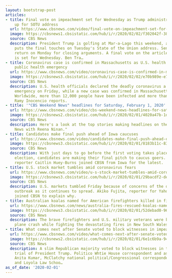 ```yaml
---
layout: bootstrap-post
articles:
- title: Final vote on impeachment set for Wednesday as Trump administration gears
    up for SOTU address
  url: https://www.cbsnews.com/video/final-vote-on-impeachment-set-for-wednesday-as-trump-administration-gears-up-for-sotu-address/
  image: https://cbsnews1.cbsistatic.com/hub/i/r/2020/02/02/f302042f-3841-4ba0-b3e9-0ea5616eacd9/thumbnail/1200x630/d8569de09ddd229d759e6668fb404a8c/0201-en-impeachment-tracy-2019252-640x360.jpg
  source: CBS News
  description: President Trump is golfing at Mar-a-Lago this weekend, as his staff
    puts the final touches on Tuesday's State of the Union address. Senators will
    return on Monday for closing arguments. A final vote on the articles of impeachment
    is set for Wednesday. Ben Tra…
- title: Coronavirus case is confirmed in Massachusetts as U.S. health officials declare
    public health emergency
  url: https://www.cbsnews.com/video/coronavirus-case-is-confirmed-in-massachusetts-as-u-s-health-officials-declare-public-health-emergency/
  image: https://cbsnews3.cbsistatic.com/hub/i/r/2020/02/02/e70b989e-e753-4797-a2a1-54c5c2163d65/thumbnail/1200x630/7d67ee7344ad2bec186f380ff958c162/0201-en-coronavirus-inocencio-2019245-640x360.jpg
  source: CBS News
  description: U.S. health officials declared the deadly coronavirus a public health
    emergency on Friday, while a new case was confirmed in Massachusetts on Saturday.
    Worldwide, more than 12,000 people have been infected and more than 250 have died.
    Ramy Inocencio reports.
- title: '"CBS Weekend News" headlines for Saturday, February 1, 2020'
  url: https://www.cbsnews.com/video/cbs-weekend-news-headlines-for-saturday-february-1-2020/
  image: https://cbsnews2.cbsistatic.com/hub/i/r/2020/02/01/4020a47b-1dc7-41ed-aeb2-23e049a9ebe9/thumbnail/1200x630/1178635309532f40c135c0c9e41a8369/0201-en-headlines-2019236-640x360.jpg
  source: CBS News
  description: Here's a look at the top stories making headlines on the "CBS Weekend
    News with Reena Ninan."
- title: Candidates make final push ahead of Iowa caucuses
  url: https://www.cbsnews.com/video/candidates-make-final-push-ahead-of-iowa-caucuses/
  image: https://cbsnews3.cbsistatic.com/hub/i/r/2020/02/01/8183b11c-8381-4c25-ae25-ecc85e80e2a0/thumbnail/1200x630/84cab458b4f906c472b0fd4cb10f3449/0201-cbsn-neqner-candidatespushahead-2019143-640x360.jpg
  source: CBS News
  description: With just days to go before the first voting takes place for the 2020
    election, candidates are making their final pitch to caucus goers. CBSN political
    reporter Caitlin Huey-Burns joined CBSN from Iowa for the latest.
- title: U.S. stock market tumbles amid coronavirus fears
  url: https://www.cbsnews.com/video/u-s-stock-market-tumbles-amid-coronavirus-fears/
  image: https://cbsnews3.cbsistatic.com/hub/i/r/2020/02/01/29bacdf2-de86-43e2-97a8-719982f0d2eb/thumbnail/1200x630/f1abcafb4aba0b06d0a890981ac40fc7/0201-cbsn-nfc-stockmarkettumble-2019147-640x360.jpg
  source: CBS News
  description: U.S. markets tumbled Friday because of concerns of the deadly coronavirus
    outbreak as it continues to spread. Akiko Fujita, reporter for Yahoo Finance,
    joined CBSN to explain why.
- title: Australian koalas named for American firefighters killed in fires
  url: https://www.cbsnews.com/news/australia-fires-rescued-koalas-named-american-firefighters-died-plane-crash-bushfires/
  image: https://cbsnews3.cbsistatic.com/hub/i/r/2020/02/01/52debad0-96a6-4835-a5f9-b17736d4b17e/thumbnail/1200x630/b09c07dd3da3200f3078684e18bf534f/ian.jpg
  source: CBS News
  description: The brave firefighters and U.S. military veterans were killed in a
    plane crash while fighting the devastating fires in New South Wales last week.
- title: What comes next after Senate voted to block witnesses in impeachment trial?
  url: https://www.cbsnews.com/video/what-comes-next-after-senate-voted-to-block-witnesses-in-impeachment-trial/
  image: https://cbsnews2.cbsistatic.com/hub/i/r/2020/02/01/6e1c6b9a-94c9-4aaf-ad05-aa93ab61465d/thumbnail/1200x630/256964b5bfa2d6bc556ee002c22e6a16/0201-cbsn-senatevoteblock-2019119-640x360.jpg
  source: CBS News
  description: A slim Republican majority voted to block witnesses in the impeachment
    trial of President Trump. Politico Whtie House correspondent and associate editor
    Anita Kumar, McClatchy national political/Congressional correspondent David Lightman,
    and Loyola Law Schoo…
as_of_date: '2020-02-01'
---
```


